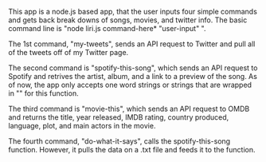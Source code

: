 This app is a node.js based app, that the user inputs four simple commands and gets back break downs of songs, movies, and twitter info. The basic command line is "node liri.js command-here* "user-input" ".

The 1st command, "my-tweets", sends an API request to Twitter and pull all of the tweets off of my Twitter page.

The second command is "spotify-this-song", which sends an API request to Spotify and retrives the artist, album, and a link to a preview of the song. As of now, the app only accepts one word strings or strings that are wrapped in "" for this function.

The third command is "movie-this", which sends an API request to OMDB and returns the title, year released, IMDB rating, country produced, language, plot, and main actors in the movie.

The fourth command, "do-what-it-says", calls the spotify-this-song function. However, it pulls the data on a .txt file and feeds it to the function.